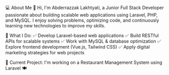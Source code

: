 💻 About Me
👋 Hi, I'm Abderrazzak Lakhtyati, a Junior Full Stack Developer passionate about building scalable web applications using Laravel, PHP, and MySQL. I enjoy solving problems, optimizing code, and continuously learning new technologies to improve my skills.

🚀 What I Do:
✅ Develop Laravel-based web applications
✅ Build RESTful APIs for scalable systems
✅ Work with MySQL & database optimization
✅ Explore frontend development (Vue.js, Tailwind CSS)
✅ Apply digital marketing strategies for web projects

🔭 Current Project:
I'm working on a Restaurant Management System using Laravel 🍽️

